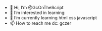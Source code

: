 - 👋 Hi, I’m @GcOnTheScript
- 👀 I’m interested in learning
- 🌱 I’m currently learning html css javascript
- 📫 How to reach me dc: gczer

<!---
GcOnTheScript/GcOnTheScript is a ✨ special ✨ repository because its `README.md` (this file) appears on your GitHub profile.
You can click the Preview link to take a look at your changes.
--->
